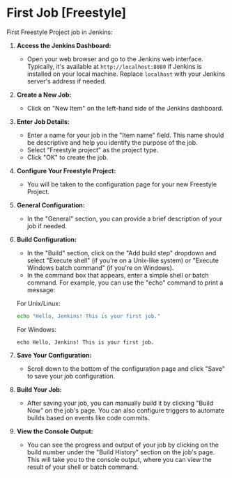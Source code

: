# First Job [Freestyle]

First Freestyle Project job in Jenkins:

1. **Access the Jenkins Dashboard:**
   - Open your web browser and go to the Jenkins web interface. Typically, it's available at `http://localhost:8080` if Jenkins is installed on your local machine. Replace `localhost` with your Jenkins server's address if needed.

2. **Create a New Job:**
   - Click on "New Item" on the left-hand side of the Jenkins dashboard.

3. **Enter Job Details:**
   - Enter a name for your job in the "Item name" field. This name should be descriptive and help you identify the purpose of the job.
   - Select "Freestyle project" as the project type.
   - Click "OK" to create the job.

4. **Configure Your Freestyle Project:**
   - You will be taken to the configuration page for your new Freestyle Project.

5. **General Configuration:**
   - In the "General" section, you can provide a brief description of your job if needed.

6. **Build Configuration:**
   - In the "Build" section, click on the "Add build step" dropdown and select "Execute shell" (if you're on a Unix-like system) or "Execute Windows batch command" (if you're on Windows).
   - In the command box that appears, enter a simple shell or batch command. For example, you can use the "echo" command to print a message:

   For Unix/Linux:
   ```bash
   echo "Hello, Jenkins! This is your first job."
   ```

   For Windows:
   ```batch
   echo Hello, Jenkins! This is your first job.
   ```

7. **Save Your Configuration:**
   - Scroll down to the bottom of the configuration page and click "Save" to save your job configuration.

8. **Build Your Job:**
   - After saving your job, you can manually build it by clicking "Build Now" on the job's page. You can also configure triggers to automate builds based on events like code commits.

9. **View the Console Output:**
   - You can see the progress and output of your job by clicking on the build number under the "Build History" section on the job's page. This will take you to the console output, where you can view the result of your shell or batch command.
